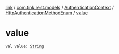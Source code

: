 [link](../../../index.md) / [com.tink.rest.models](../../index.md) / [AuthenticationContext](../index.md) / [HttpAuthenticationMethodEnum](index.md) / [value](./value.md)

# value

`val value: `[`String`](https://kotlinlang.org/api/latest/jvm/stdlib/kotlin/-string/index.html)